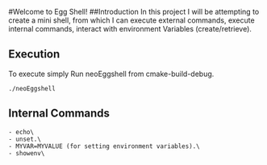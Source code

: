 #Welcome to Egg Shell!
##Introduction
In this project I will be attempting to create a mini shell, from which I can execute external commands,
execute internal commands, interact with environment Variables (create/retrieve). 

## Execution
To execute simply Run neoEggshell from cmake-build-debug. 
```
./neoEggshell
```

## Internal Commands
```
- echo\
- unset.\
- MYVAR=MYVALUE (for setting environment variables).\
- showenv\
```
